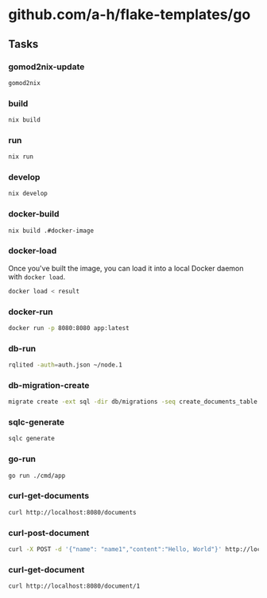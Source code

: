 # github.com/a-h/flake-templates/go

## Tasks

### gomod2nix-update

```bash
gomod2nix
```

### build

```bash
nix build
```

### run

```bash
nix run
```

### develop

```bash
nix develop
```

### docker-build

```bash
nix build .#docker-image
```

### docker-load

Once you've built the image, you can load it into a local Docker daemon with `docker load`.

```bash
docker load < result
```

### docker-run

```bash
docker run -p 8080:8080 app:latest
```

### db-run

```bash
rqlited -auth=auth.json ~/node.1
```

### db-migration-create

```bash
migrate create -ext sql -dir db/migrations -seq create_documents_table
```

### sqlc-generate

```bash
sqlc generate
```

### go-run

```bash
go run ./cmd/app
```

### curl-get-documents

```bash
curl http://localhost:8080/documents
```

### curl-post-document

```bash
curl -X POST -d '{"name": "name1","content":"Hello, World"}' http://localhost:8080/documents
```

### curl-get-document

```bash
curl http://localhost:8080/document/1
```
